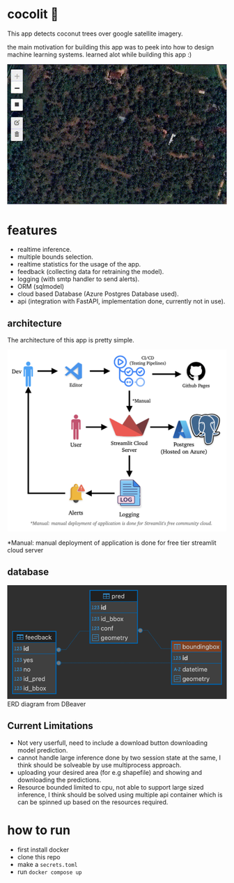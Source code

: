 # cocolit 🌴

This app detects coconut trees over google satellite imagery.

the main motivation for building this app was to peek into how to design machine learning systems.
learned alot while building this app :)

![vis](misc/help_vis.gif)


# features 

- realtime inference.
- multiple bounds selection.
- realtime statistics for the usage of the app.
- feedback (collecting data for retraining the model).
- logging (with smtp handler to send alerts).
- ORM (sqlmodel)
- cloud based Database (Azure Postgres Database used).
- api (integration with FastAPI, implementation done, currently not in use).

## architecture
The architecture of this app is pretty simple. 

![architecture](misc/cocolit_architecture.png)

\*Manual: manual deployment of application is done for free tier streamlit cloud server

## database 

![architecture](misc/database.png)
ERD diagram from DBeaver


## Current Limitations
- Not very userfull, need to include a download button downloading model prediction.
- cannot handle large inference done by two session state at the same, I think should be solveable by use multiprocess approach.
- uploading your desired area (for e.g shapefile) and showing and downloading the predictions.
- Resource bounded limited to cpu, not able to support large sized inference, I think should be solved using multiple api container which is can be spinned up based on the resources required.


# how to run

- first install docker 
- clone this repo
- make a `secrets.toml`
- run `docker compose up`